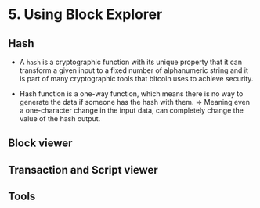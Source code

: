 # 5. Using Block Explorer

## Hash

- A `hash` is a cryptographic function with its unique property that it can transform a given input to a fixed number of alphanumeric string and it is part of many cryptographic tools that bitcoin uses to achieve security.

- Hash function is a one-way function, which means there is no way to generate the data if someone has the hash with them. => Meaning even a one-character change in the input data, can completely change the value of the hash output.

## Block viewer

## Transaction and Script viewer

## Tools
